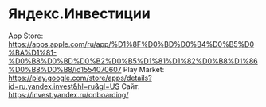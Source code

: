 # Яндекс.Инвестиции

App Store: https://apps.apple.com/ru/app/%D1%8F%D0%BD%D0%B4%D0%B5%D0%BA%D1%81-%D0%B8%D0%BD%D0%B2%D0%B5%D1%81%D1%82%D0%B8%D1%86%D0%B8%D0%B8/id1554070607
Play Market: https://play.google.com/store/apps/details?id=ru.yandex.invest&hl=ru&gl=US
Сайт: https://invest.yandex.ru/onboarding/
